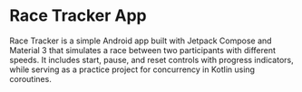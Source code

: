# Race Tracker App
Race Tracker is a simple Android app built with Jetpack Compose and Material 3 that simulates a race between two participants with different speeds. It includes start, pause, and reset controls with progress indicators, while serving as a practice project for concurrency in Kotlin using coroutines.
